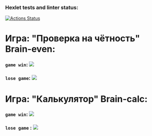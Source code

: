 ### Hexlet tests and linter status:
[![Actions Status](https://github.com/forswear/frontend-project-44/actions/workflows/hexlet-check.yml/badge.svg)](https://github.com/forswear/frontend-project-44/actions)


 
Игра: "Проверка на чётность"
Brain-even:
===========

### `game win`: <a href="https://asciinema.org/a/azzpllBsI7hstIAcVTe9lZIyE" target="_blank"><img src="https://asciinema.org/a/azzpllBsI7hstIAcVTe9lZIyE.svg" /></a>


### `lose game`: <a href="https://asciinema.org/a/2YdMmeWm3Q605sAd5Phnp5L4j" target="_blank"><img src="https://asciinema.org/a/2YdMmeWm3Q605sAd5Phnp5L4j.svg" /></a>


Игра: "Калькулятор" 
Brain-calc:
===========
### `game win`: <a href="https://asciinema.org/a/MafTXdRKf9uAhu87xSsjNz6jq" target="_blank"><img src="https://asciinema.org/a/MafTXdRKf9uAhu87xSsjNz6jq.svg" /></a>
### `lose game` : <a href="https://asciinema.org/a/yk73ReIldb2O0NtshbzwLnIns" target="_blank"><img src="https://asciinema.org/a/yk73ReIldb2O0NtshbzwLnIns.svg" /></a> 